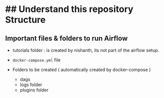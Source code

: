 # ## Understand this repository Structure

## Important files & folders to run Airflow

* tutorials folder : is created by nishanth, its not part of the airflow setup.

* `docker-compose.yml` file
* Folders to be created ( automatically created by docker-compose )
    * dags
    * logs folder
    * plugins folder


